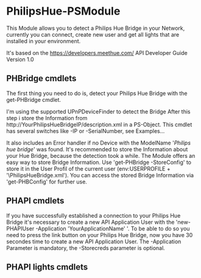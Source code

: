 # PhilipsHue-PSModule
This Module allows you to detect a Philips Hue Bridge in your Network, currently you can connect, create new user and get all lights that are installed in your environment.

It's based on the https://developers.meethue.com/ API Developer Guide Version 1.0

## PHBridge cmdlets

The first thing you need to do is, detect your Philips Hue Bridge with the get-PHBridge cmdlet.

I'm using the supported UPnPDeviceFinder to detect the Bridge
After this step i store the Information from http://YourPhilipsHueBridgeIP/description.xml
in a PS-Object. This cmdlet has several switches like -IP or -SerialNumber, see Examples...

It also includes an Error handler if no Device with the ModelName '*Philips hue bridge*' was found.
It's recommended to store the Information about your Hue Bridge, because the detection took a while.
The Module offers an easy way to store Bridge Information. Use 'get-PHBridge -StoreConfig' to store it in the User Profil of the current user $($env:USERPROFILE + '\PhilipsHueBridge.xml').
You can access the stored Bridge Information via 'get-PHBConfig' for further use.

## PHAPI cmdlets

If you have successfully established a connection to your Philips Hue Bridge it's necessary to create a new API Application User with the 'new-PHAPIUser -Application 'YourApplicationName' '. To be able to do so you need to press the link button on your Philips Hue Bridge, now you have 30 secondes time to create a new API Application User. The -Application Parameter is mandatory, the -Storecreds parameter is optional. 

## PHAPI lights cmdlets




